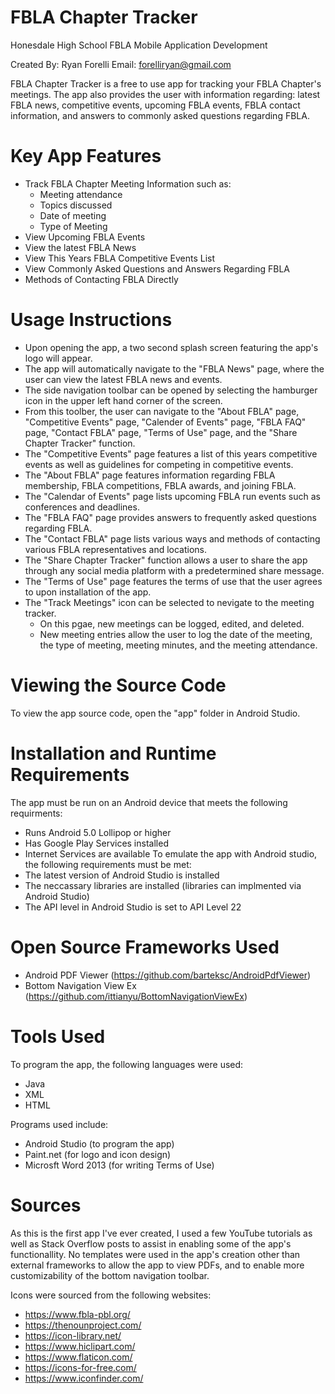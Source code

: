 # FBLA Chapter Tracker
Honesdale High School FBLA Mobile Application Development

Created By: Ryan Forelli
Email: forelliryan@gmail.com

FBLA Chapter Tracker is a free to use app for tracking your FBLA Chapter's meetings. The app also provides the user with information regarding:
latest FBLA news, competitive events, upcoming FBLA events, FBLA contact information, and answers to commonly asked questions regarding FBLA.

# Key App Features
* Track FBLA Chapter Meeting Information such as:
  * Meeting attendance
  * Topics discussed
  * Date of meeting
  * Type of Meeting
* View Upcoming FBLA Events
* View the latest FBLA News
* View This Years FBLA Competitive Events List
* View Commonly Asked Questions and Answers Regarding FBLA
* Methods of Contacting FBLA Directly
# Usage Instructions
* Upon opening the app, a two second splash screen featuring the app's logo will appear.
* The app will automatically navigate to the "FBLA News" page, where the user can view the latest FBLA news and events.
* The side navigation toolbar can be opened by selecting the hamburger icon in the upper left hand corner of the screen.
* From this toolber, the user can navigate to the "About FBLA" page, "Competitive Events" page, "Calender of Events" page, "FBLA FAQ" page, "Contact FBLA" page, "Terms of Use" page, and the "Share Chapter Tracker" function.
 * The "Competitive Events" page features a list of this years competitive events as well as guidelines for competing in competitive events.
 * The "About FBLA" page features information regarding FBLA membership, FBLA competitions, FBLA awards, and joining FBLA.
 * The "Calendar of Events" page lists upcoming FBLA run events such as conferences and deadlines.
 * The "FBLA FAQ" page provides answers to frequently asked questions regarding FBLA.
 * The "Contact FBLA" page lists various ways and methods of contacting various FBLA representatives and locations.
 * The "Share Chapter Tracker" function allows a user to share the app through any social media platform with a predetermined share message.
 * The "Terms of Use" page features the terms of use that the user agrees to upon installation of the app.
 * The "Track Meetings" icon can be selected to nevigate to the meeting tracker.
   * On this pgae, new meetings can be logged, edited, and deleted.
   * New meeting entries allow the user to log the date of the meeting, the type of meeting, meeting minutes, and the meeting attendance.
 
# Viewing the Source Code
To view the app source code, open the "app" folder in Android Studio.
# Installation and Runtime Requirements
The app must be run on an Android device that meets the following requirments:
* Runs Android 5.0 Lollipop or higher
* Has Google Play Services installed
* Internet Services are available
To emulate the app with Android studio, the following requirements must be met:
* The latest version of Android Studio is installed
* The neccassary libraries are installed (libraries can implmented via Android Studio)
* The API level in Android Studio is set to API Level 22
# Open Source Frameworks Used
* Android PDF Viewer (https://github.com/barteksc/AndroidPdfViewer)
* Bottom Navigation View Ex (https://github.com/ittianyu/BottomNavigationViewEx)
# Tools Used
To program the app, the following languages were used:
* Java
* XML
* HTML

Programs used include:
* Android Studio (to program the app)
* Paint.net (for logo and icon design)
* Microsft Word 2013 (for writing Terms of Use)
# Sources
As this is the first app I've ever created, I used a few YouTube tutorials as well as Stack Overflow posts to assist in enabling some of the app's functionallity. No templates were used in the app's creation other than external frameworks to allow the app to view PDFs, and to enable more customizability of the bottom navigation toolbar.

Icons were sourced from the following websites:
* https://www.fbla-pbl.org/
* https://thenounproject.com/
* https://icon-library.net/
* https://www.hiclipart.com/
* https://www.flaticon.com/
* https://icons-for-free.com/
* https://www.iconfinder.com/
